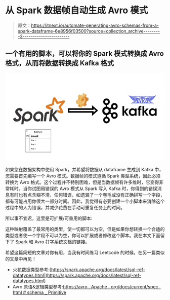 # 从 Spark 数据帧自动生成 Avro 模式

> 原文：<https://itnext.io/automate-generating-avro-schemas-from-a-spark-dataframe-6e8956f03500?source=collection_archive---------3----------------------->

## 一个有用的脚本，可以将你的 Spark 模式转换成 Avro 格式，从而将数据转换成 Kafka 格式

![](img/dd8e52acad5b91f869cfec4c181e65a6.png)

如果您在数据架构中使用 Spark，并希望将数据从 dataframe 生成到 Kafka 中，您需要首先编写一个 Avro 模式。数据帧的模式遵循 Spark 类型系统，因此必须转换为 Avro 格式。这个过程并不特别困难，但是当数据帧有许多维时，它变得非常耗时。当你试图用错误的 Avro 模式从 Spark 写入 Kafka 时，你得到的错误消息有时也有点含糊不清，任何错误，如遗漏了一个卷毛或没有正确拼写一个字段，都有可能占用你很大一部分时间。因此，我觉得有必要创建一个小脚本来消除这个过程中的人为错误，并减少花费在手动可重复任务上的时间。

所以事不宜迟，这里是可扩展/可重用的脚本:

这种映射覆盖了最常用的类型，使一切都可以为空，但是如果你想转换一个合适的类型或者使一个字段不可以为空，你可以扩展或者修改这个脚本。我在本文下面留下了 Spark 和 Avro 打字系统文档的链接。

希望这篇简短的文章对你有用，当我有时间练习 Leetcode 的时候，在另一篇类似的文章中再见！

*   火花数据类型参考:[https://spark.apache.org/docs/latest/sql-ref-datatypes.html](https://spark.apache.org/docs/latest/sql-ref-datatypes.html)
*   Avro 原语&逻辑类型参考:[https://avro . Apache . org/docs/current/spec . html # schema _ Primitive](https://avro.apache.org/docs/current/spec.html#schema_primitive)